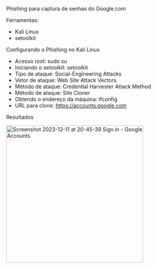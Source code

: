   Phishing para captura de senhas do Google.com 

  Ferramentas:

- Kali Linux
- setoolkit

Configurando o Phishing no Kali Linux

- Acesso root: sudo su
- Iniciando o setoolkit: setoolkit
- Tipo de ataque: Social-Engineering Attacks
- Vetor de ataque: Web Site Attack Vectors
- Método de ataque: Credential Harvester Attack Method
- Método de ataque: Site Cloner
- Obtendo o endereço da máquina: ifconfig
- URL para clone: https://accounts.google.com

 Resultados

 
<img width="368" alt="Screenshot 2023-12-11 at 20-45-39 Sign in - Google Accounts" src="https://github.com/RobertySousa21/entrega-do-projeto-phishing/assets/151685801/f23ad3ea-eeb1-40c5-84e3-c878ca9e2ec2">


